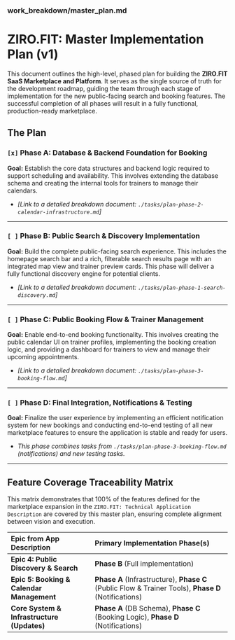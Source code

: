 ### work_breakdown/master_plan.md
# **ZIRO.FIT: Master Implementation Plan (v1)**

This document outlines the high-level, phased plan for building the **ZIRO.FIT** **SaaS Marketplace and Platform**. It serves as the single source of truth for the development roadmap, guiding the team through each stage of implementation for the new public-facing search and booking features. The successful completion of all phases will result in a fully functional, production-ready marketplace.

## The Plan

### `[x]` Phase A: Database & Backend Foundation for Booking

**Goal:** Establish the core data structures and backend logic required to support scheduling and availability. This involves extending the database schema and creating the internal tools for trainers to manage their calendars.

- *[Link to a detailed breakdown document: `./tasks/plan-phase-2-calendar-infrastructure.md`]*

---

### `[ ]` Phase B: Public Search & Discovery Implementation

**Goal:** Build the complete public-facing search experience. This includes the homepage search bar and a rich, filterable search results page with an integrated map view and trainer preview cards. This phase will deliver a fully functional discovery engine for potential clients.

- *[Link to a detailed breakdown document: `./tasks/plan-phase-1-search-discovery.md`]*

---

### `[ ]` Phase C: Public Booking Flow & Trainer Management

**Goal:** Enable end-to-end booking functionality. This involves creating the public calendar UI on trainer profiles, implementing the booking creation logic, and providing a dashboard for trainers to view and manage their upcoming appointments.

- *[Link to a detailed breakdown document: `./tasks/plan-phase-3-booking-flow.md`]*

---

### `[ ]` Phase D: Final Integration, Notifications & Testing

**Goal:** Finalize the user experience by implementing an efficient notification system for new bookings and conducting end-to-end testing of all new marketplace features to ensure the application is stable and ready for users.

- *This phase combines tasks from `./tasks/plan-phase-3-booking-flow.md` (notifications) and new testing tasks.*

---

## Feature Coverage Traceability Matrix

This matrix demonstrates that 100% of the features defined for the marketplace expansion in the `ZIRO.FIT: Technical Application Description` are covered by this master plan, ensuring complete alignment between vision and execution.

| Epic from App Description | Primary Implementation Phase(s) |
| :--- | :--- |
| **Epic 4: Public Discovery & Search** | **Phase B** (Full implementation) |
| **Epic 5: Booking & Calendar Management** | **Phase A** (Infrastructure), **Phase C** (Public Flow & Trainer Tools), **Phase D** (Notifications) |
| **Core System & Infrastructure (Updates)** | **Phase A** (DB Schema), **Phase C** (Booking Logic), **Phase D** (Notifications) |